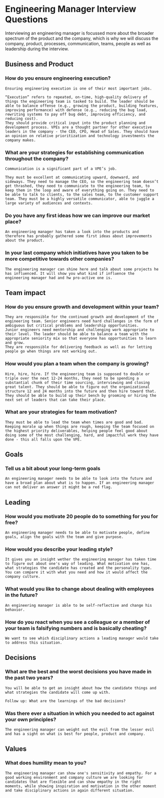 # Engineering Manager Interview Questions

Interviewing an engineering manager is focussed more about the broader spectrum of the product and the company, which is why we will discuss the company, product, processes, communication, teams, people as well as leadership during the interview.

## Business and Product

### How do you ensure engineering execution?
    Ensuring engineering execution is one of their most important jobs.

    “Execution” refers to repeated, on-time, high-quality delivery of things the engineering team is tasked to build. The leader should be able to balance offense (e.g., growing the product, building features, improving performance) with defense (e.g., reducing the bug load, rewriting systems to pay off bug debt, improving efficiency, and reducing cost).
    They should provide critical input into the product planning and development process. VPEs are a thought partner for other executive leaders in the company - the CEO, CPO, Head of Sales. They should have an opinion on relative prioritization and technology investments the company makes.

### What are your strategies for establishing communication throughout the company?
    Communication is a significant part of a VPE’s job. 

    They must be excellent at communicating upward, downward, and sideways. They need to manage the CEO, so the engineering team doesn’t get thrashed, they need to communicate to the engineering team, to keep them in the loop and aware of everything going on. They need to be able to talk to clients, to the sales team, to the customer support team. They must be a highly versatile communicator, able to juggle a large variety of audiences and contexts.

### Do you have any first ideas how we can improve our market place?
    An engineering manager has taken a look into the products and therefore has probably gathered some first ideas about improvements about the product.

### In your last company which initiatives have you taken to be more competitive towards other companies?
    The engineering manager can shine here and talk about some projects he has influenced. It will show you what kind if influence the engineering manager had and hw pro-active one is.

## Team impact

### How do you ensure growth and development within your team?
    They are responsible for the continued growth and development of the engineering team. Senior engineers need hard challenges in the form of ambiguous but critical problems and leadership opportunities.
    Junior engineers need mentorship and challenging work appropriate to their level. The leader should be able to balance a team with the appropriate seniority mix so that everyone has opportunities to learn and grow. 
    They are responsible for delivering feedback as well as for letting people go when things are not working out.

### How would you plan a team when the company is growing?
    Hire, hire, hire. If the engineering team is supposed to double or triple over the next 12-24 months, they need to be spending a substantial chunk of their time sourcing, interviewing and closing great talent. They should be able to figure out the organizational structure 12 and 24 months into the future and then hire toward that. They should be able to build up their bench by grooming or hiring the next set of leaders that can take their place.

### What are your strategies for team motivation?
    They must be able to lead the team when times are good and bad. Keeping morale up when things are rough, keeping the team focused on the highest priority deliverables, helping people feel good about doing some of the most challenging, hard, and impactful work they have done - this all falls upon the VPE.


## Goals

### Tell us a bit about your long-term goals
    An engineering manager needs to be able to look into the future and have a broad plan about what is to happen. If an engineering manager can not deliver an answer it might be a red flag.

## Leading

### How would you motivate 20 people do to something for you for free?
    An engineering manager needs to be able to motivate people, define goals, align the goals with the team and give purpose.

### How would you describe your leading style?
    It gives you an insight wether the engineering manager has taken time to figure out about one's way of leading. What motivation one has, what strategies the candidate has created and the personality type. You can compare it with what you need and how it would affect the company culture.

### What would you like to change about dealing with employees in the future?
    An engineering manager is able to be self-reflective and change his behavior.

### How do you react when you see a colleague or a member of your team is falsifying numbers and is basically cheating?
    We want to see which disciplinary actions a leading manager would take to address this situation.

## Decisions

### What are the best and the worst decisions you have made in the past two years?
    You will be able to get an insight about how the candidate things and what strategies the candidate will come up with. 

    Follow up: What are the learnings of the bad decisions?

### Was there ever a situation in which you needed to act against your own principles?
    The engineering manager can weight out the evil from the lesser evil and has a sight on what is best for people, product and company.

## Values

### What does humility mean to you?
    The engineering manager can show one's sensitivity and empathy. For a good working environment and company culture we are looking for candidates that are flexible and can show empathy in the right moments, while showing inspiration and motivation in the other moment and take disciplinary actions in again different situation.
